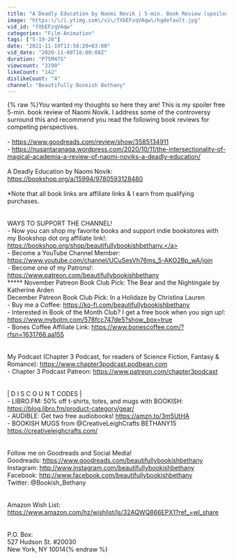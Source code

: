```yaml
---
title: "A Deadly Education by Naomi Novik | 5-min. Book Review (spoiler-free)"
image: "https:\/\/i.ytimg.com\/vi\/fXbEFzqVAqw\/hqdefault.jpg"
vid_id: "fXbEFzqVAqw"
categories: "Film-Animation"
tags: ["5-19-20"]
date: "2021-11-19T13:58:20+03:00"
vid_date: "2020-11-08T16:00:08Z"
duration: "PT5M47S"
viewcount: "3190"
likeCount: "142"
dislikeCount: "4"
channel: "Beautifully Bookish Bethany"
---
```

{% raw %}You wanted my thoughts so here they are! This is my spoiler free 5-min. book review of Naomi Novik. I address some of the controversy surround this and recommend you read the following book reviews for competing perspectives.<br /><br />- <a rel="nofollow" target="blank" href="https://www.goodreads.com/review/show/3585134911">https://www.goodreads.com/review/show/3585134911</a><br />- <a rel="nofollow" target="blank" href="https://nusantaranaga.wordpress.com/2020/10/11/the-intersectionality-of-magical-academia-a-review-of-naomi-noviks-a-deadly-education/">https://nusantaranaga.wordpress.com/2020/10/11/the-intersectionality-of-magical-academia-a-review-of-naomi-noviks-a-deadly-education/</a><br /><br />A Deadly Education by Naomi Novik: <a rel="nofollow" target="blank" href="https://bookshop.org/a/15994/9780593128480">https://bookshop.org/a/15994/9780593128480</a><br /><br />*Note that all book links are affiliate links &amp;  I earn from qualifying purchases.<br /><br /><br />WAYS TO SUPPORT THE CHANNEL! <br />- Now you can shop my favorite books and support indie bookstores with my Bookshop dot org affiliate link!: <a rel="nofollow" target="blank" href="https://bookshop.org/shop/beautifullybookishbethany.">https://bookshop.org/shop/beautifullybookishbethany.</a><br />- Become a YouTube Channel Member: <a rel="nofollow" target="blank" href="https://www.youtube.com/channel/UCuSesVh76ms_5-AKO2Bp_wA/join">https://www.youtube.com/channel/UCuSesVh76ms_5-AKO2Bp_wA/join</a><br />- Become one of my Patrons!: <a rel="nofollow" target="blank" href="https://www.patreon.com/beautifullybookishbethany">https://www.patreon.com/beautifullybookishbethany</a><br /> ***** November Patreon Book Club Pick: The Bear and the Nightingale by Katherine Arden<br />December Patreon Book Club Pick: In a Holidaze by Christina Lauren<br />- Buy me a Coffee: <a rel="nofollow" target="blank" href="https://ko-fi.com/beautifullybookishbethany">https://ko-fi.com/beautifullybookishbethany</a><br />- Interested in Book of the Month Club? I get a free book when you sign up!: <a rel="nofollow" target="blank" href="https://www.mybotm.com/578fcc747de5?show_box=true">https://www.mybotm.com/578fcc747de5?show_box=true</a><br />- Bones Coffee Affiliate Link: <a rel="nofollow" target="blank" href="https://www.bonescoffee.com/?rfsn=1631766.aa155">https://www.bonescoffee.com/?rfsn=1631766.aa155</a><br /><br /><br />My Podcast (Chapter 3 Podcast, for readers of Science Fiction, Fantasy &amp; Romance): <a rel="nofollow" target="blank" href="https://www.chapter3podcast.podbean.com">https://www.chapter3podcast.podbean.com</a><br />- Chapter 3 Podcast Patreon: <a rel="nofollow" target="blank" href="https://www.patreon.com/chapter3podcast">https://www.patreon.com/chapter3podcast</a><br /><br /><br />| D I S C O U N T CODES |<br />- LIBRO.FM: 50% off t-shirts, totes, and mugs with BOOKISH: <a rel="nofollow" target="blank" href="https://blog.libro.fm/product-category/gear/">https://blog.libro.fm/product-category/gear/</a><br />- AUDIBLE: Get two free audiobooks! <a rel="nofollow" target="blank" href="https://amzn.to/3m5UtHA">https://amzn.to/3m5UtHA</a><br />- BOOKISH MUGS from @CreativeLeighCrafts BETHANY15 <br /> <a rel="nofollow" target="blank" href="https://creativeleighcrafts.com/">https://creativeleighcrafts.com/</a><br /><br /><br />Follow me on Goodreads and Social Media!<br />Goodreads: <a rel="nofollow" target="blank" href="https://www.goodreads.com/beautifullybookishbethany">https://www.goodreads.com/beautifullybookishbethany</a><br />Instagram: <a rel="nofollow" target="blank" href="http://www.instagram.com/beautifullybookishbethany">http://www.instagram.com/beautifullybookishbethany</a><br />Facebook: <a rel="nofollow" target="blank" href="http://www.facebook.com/beautifullybookishbethany">http://www.facebook.com/beautifullybookishbethany</a><br />Twitter: @Bookish_Bethany<br /><br /><br />Amazon Wish List: <a rel="nofollow" target="blank" href="https://www.amazon.com/hz/wishlist/ls/32AQWQ866EPX1?ref_=wl_share">https://www.amazon.com/hz/wishlist/ls/32AQWQ866EPX1?ref_=wl_share</a><br /><br /><br />P.O. Box:<br />527 Hudson St. #20030<br />New York, NY 10014{% endraw %}
